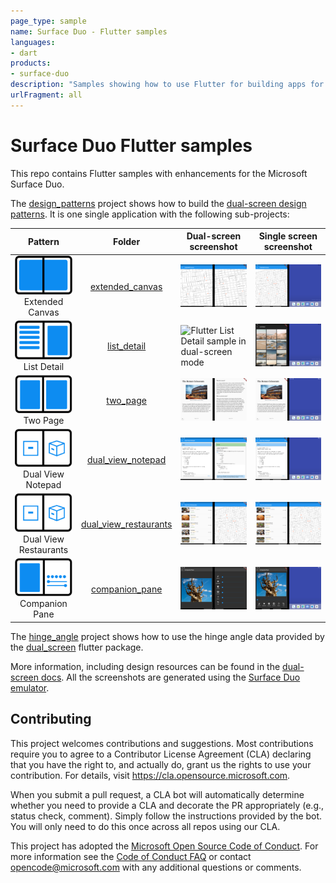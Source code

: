 ```yaml
---
page_type: sample
name: Surface Duo - Flutter samples
languages:
- dart
products:
- surface-duo
description: "Samples showing how to use Flutter for building apps for the Surface Duo."
urlFragment: all
---
```

# Surface Duo Flutter samples

This repo contains Flutter samples with enhancements for the Microsoft Surface Duo.

The [design_patterns](https://github.com/microsoft/surface-duo-sdk-samples-flutter/tree/master/design_patterns/) project shows how to build the [dual-screen design patterns](https://docs.microsoft.com/en-us/dual-screen/introduction#dual-screen-app-patterns). It is one single application with the following sub-projects:

| Pattern | Folder | Dual-screen screenshot| Single screen screenshot|
| :---------: | :---------: | ----------- | ----------- |
| ![Extended Canvas design pattern](images/extended_canvas_icon.png)<br/>Extended Canvas | [extended_canvas](https://github.com/microsoft/surface-duo-sdk-samples-flutter/tree/master/design_patterns/lib/extended_canvas) | ![Flutter Extended Canvas sample in dual-screen mode](images/extended_canvas_dual.png) | ![Flutter Extended Canvas sample in single screen mode](images/extended_canvas_single.png) |
| ![List Detail design pattern](images/list_detail_icon.png)<br/>List Detail | [list_detail](https://github.com/microsoft/surface-duo-sdk-samples-flutter/tree/master/design_patterns/lib/list_detail) | ![Flutter List Detail sample in dual-screen mode](images/list_detail_dual.png) | ![Flutter List Detail sample in single screen mode](images/list_detail_single.png) |
| ![Two Page design pattern](images/two_page_icon.png)<br/>Two Page | [two_page](https://github.com/microsoft/surface-duo-sdk-samples-flutter/tree/master/design_patterns/lib/two_page) | ![Flutter Two Page sample in dual-screen mode](images/two_page_dual.png) | ![Flutter Two Page sample in single screen mode](images/two_page_single.png) |
| ![Dual View design pattern](images/dual_view_icon.png)<br/>Dual View<br/>Notepad | [dual_view_notepad](https://github.com/microsoft/surface-duo-sdk-samples-flutter/tree/master/design_patterns/lib/dual_view_notepad) | ![Flutter Dual View Notepad sample in dual-screen mode](images/dual_view_notepad_dual.png) | ![Flutter Dual View Notepad sample in single screen mode](images/dual_view_notepad_single.png) |
| ![Dual View design pattern](images/dual_view_icon.png)<br/>Dual View<br/>Restaurants | [dual_view_restaurants](https://github.com/microsoft/surface-duo-sdk-samples-flutter/tree/master/design_patterns/lib/dual_view_restaurants) | ![Flutter Dual View Restaurants sample in dual-screen mode](images/dual_view_restaurants_dual.png) | ![Flutter Dual View Restaurants sample in single screen mode](images/dual_view_restaurants_single.png) |
| ![Companion Pane design pattern](images/companion_pane_icon.png)<br/>Companion Pane | [companion_pane](https://github.com/microsoft/surface-duo-sdk-samples-flutter/tree/master/design_patterns/lib/companion_pane) | ![Flutter Companion Pane sample in dual-screen mode](images/companion_pane_dual.png) | ![Flutter Companion Pane sample in single screen mode](images/companion_pane_single.png) |

The [hinge_angle](https://github.com/microsoft/surface-duo-sdk-samples-flutter/tree/master/design_patterns/lib/hinge_angle) project shows how to use the hinge angle data provided by the [dual_screen](https://pub.dev/packages/dual_screen) flutter package.

More information, including design resources can be found in the [dual-screen docs](https://docs.microsoft.com/dual-screen/). All the screenshots are generated using the [Surface Duo emulator](https://docs.microsoft.com/dual-screen/android/emulator/).

## Contributing

This project welcomes contributions and suggestions.  Most contributions require you to agree to a
Contributor License Agreement (CLA) declaring that you have the right to, and actually do, grant us
the rights to use your contribution. For details, visit https://cla.opensource.microsoft.com.

When you submit a pull request, a CLA bot will automatically determine whether you need to provide
a CLA and decorate the PR appropriately (e.g., status check, comment). Simply follow the instructions
provided by the bot. You will only need to do this once across all repos using our CLA.

This project has adopted the [Microsoft Open Source Code of Conduct](https://opensource.microsoft.com/codeofconduct/).
For more information see the [Code of Conduct FAQ](https://opensource.microsoft.com/codeofconduct/faq/) or
contact [opencode@microsoft.com](mailto:opencode@microsoft.com) with any additional questions or comments.
